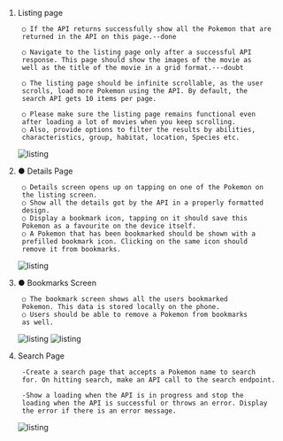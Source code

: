 1. Listing page


        ○ If the API returns successfully show all the Pokemon that are
        returned in the API on this page.--done

        ○ Navigate to the listing page only after a successful API
        response. This page should show the images of the movie as
        well as the title of the movie in a grid format.---doubt

        ○ The listing page should be infinite scrollable, as the user
        scrolls, load more Pokemon using the API. By default, the
        search API gets 10 items per page.

        ○ Please make sure the listing page remains functional even
        after loading a lot of movies when you keep scrolling.
        ○ Also, provide options to filter the results by abilities,
        characteristics, group, habitat, location, Species etc.

        
        
      <img src="https://github.com/masai-course/Ankit_fw19_0178/assets/103572350/39405ac5-5da5-43f2-99da-fd3e616e5be6" alt="listing"/>
      
2. ● Details Page


        ○ Details screen opens up on tapping on one of the Pokemon on
        the listing screen.
        ○ Show all the details got by the API in a properly formatted
        design.
        ○ Display a bookmark icon, tapping on it should save this
        Pokemon as a favourite on the device itself.
        ○ A Pokemon that has been bookmarked should be shown with a
        prefilled bookmark icon. Clicking on the same icon should
        remove it from bookmarks.

    <img src="https://github.com/masai-course/Ankit_fw19_0178/assets/103572350/4e2b034c-5bc1-4b1d-8bda-6f0b544ac765" alt="listing"/>
    

3. ● Bookmarks Screen

        ○ The bookmark screen shows all the users bookmarked
        Pokemon. This data is stored locally on the phone.
        ○ Users should be able to remove a Pokemon from bookmarks
        as well.

    <img src="https://github.com/masai-course/Ankit_fw19_0178/assets/103572350/e271d8bc-b78d-4f1c-abfb-c793aae2537a" alt="listing"/>
    <img src="https://github.com/masai-course/Ankit_fw19_0178/assets/103572350/786313f5-4a58-4592-b3cf-365f95b1ba98" alt="listing"/>

4. Search Page

        -Create a search page that accepts a Pokemon name to search
        for. On hitting search, make an API call to the search endpoint.

        -Show a loading when the API is in progress and stop the
        loading when the API is successful or throws an error. Display
        the error if there is an error message.
        
     <img src="https://github.com/masai-course/Ankit_fw19_0178/assets/103572350/8175369a-e095-43c5-af8b-b778537dbeea" alt="listing"/>
     

